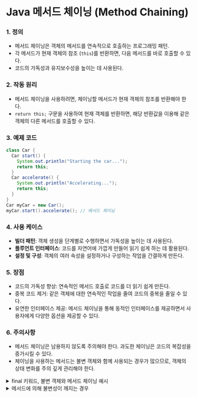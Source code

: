 # Java 메서드 체이닝 (Method Chaining)

### 1. 정의
   - 메서드 체이닝은 객체의 메서드를 연속적으로 호출하는 프로그래밍 패턴.
   - 각 메서드가 현재 객체의 참조 (`this`)를 반환하면, 다음 메서드를 바로 호출할 수 있다.
   - 코드의 가독성과 유지보수성을 높이는 데 사용된다.

### 2. 작동 원리
   - 메서드 체이닝을 사용하려면, 체이닝할 메서드가 현재 객체의 참조를 반환해야 한다.
   - `return this;` 구문을 사용하여 현재 객체를 반환하면, 해당 반환값을 이용해 같은 객체의 다른 메서드를 호출할 수 있다.

### 3. 예제 코드
   ```java
   class Car {
     Car start() {
       System.out.println("Starting the car...");
       return this;
     }
     Car accelerate() {
       System.out.println("Accelerating...");
       return this;
     }
   }
   Car myCar = new Car();
   myCar.start().accelerate(); // 메서드 체이닝
   ```

### 4. 사용 케이스
   - **빌더 패턴**: 객체 생성을 단계별로 수행하면서 가독성을 높이는 데 사용된다.
   - **플루언트 인터페이스**: 코드를 자연어에 가깝게 만들어 읽기 쉽게 하는 데 활용된다.
   - **설정 및 구성**: 객체의 여러 속성을 설정하거나 구성하는 작업을 간결하게 만든다.

### 5. 장점
   - 코드의 가독성 향상: 연속적인 메서드 호출로 코드를 더 읽기 쉽게 만든다.
   - 중복 코드 제거: 같은 객체에 대한 연속적인 작업을 줄여 코드의 중복을 줄일 수 있다.
   - 유연한 인터페이스 제공: 메서드 체이닝을 통해 동적인 인터페이스를 제공하면서 사용자에게 다양한 옵션을 제공할 수 있다.

### 6. 주의사항
   - 메서드 체이닝은 남용하지 않도록 주의해야 한다. 과도한 체이닝은 코드의 복잡성을 증가시킬 수 있다.
   - 체이닝을 사용하는 메서드는 불변 객체와 함께 사용되는 경우가 많으므로, 객체의 상태 변화를 주의 깊게 관리해야 한다.
<details><summary>final 키워드, 불변 객체와 메서드 체이닝 예시</summary>

## final 키워드

- `final` 키워드는 변수를 상수화하므로 해당 변수에 값을 한 번만 할당할 수 있다. 클래스의 필드에 `final`을 사용하면 그 필드는 불변이 된다. 즉, 한 번 초기화된 후에는 그 값을 변경할 수 없다.

### 예시:

```java
public class Person {
  final String name; // 불변 필드

  public Person(String name) {
    this.name = name; // 초기화
  }

  // 다른 메서드에서 name 필드를 변경하려고 하면 컴파일 오류가 발생.
}
```

- `final`을 사용한 필드는 생성자에서 초기화되어야 하며, 그 이후에는 값을 변경할 수 없다.

- 그러나 주의할 점은 `final` 키워드가 참조형 변수의 불변성만 보장한다는 것이다. 만약 `final` 필드가 객체를 참조하는 경우, 해당 객체의 내부 상태는 변경될 수 있다. 불변성을 완벽하게 보장하려면 해당 객체도 불변이어야 한다.

### 예시 (참조형 변수):

```java
public class Container {
  private int value;

  public void setValue(int value) {
    this.value = value;
  }

  public int getValue() {
    return value;
  }
}

public class Holder {
  final Container container; // final 필드

  public Holder(Container container) {
    this.container = container;
  }
}

Container container = new Container();
Holder holder = new Holder(container);

container.setValue(1); // Holder의 container 필드가 참조하는 객체의 상태 변경 가능
```

위 예시에서 `Holder` 클래스의 `container` 필드는 `final`이므로 참조 자체는 변경할 수 없지만, 참조하고 있는 `Container` 객체의 내부 상태는 변경할 수 있습니다.

따라서 `final`은 필드의 불변성을 부분적으로만 보장하며, 완전한 불변성을 달성하려면 참조하고 있는 객체도 불변이어야 합니다.

## 불변 객체와 메서드 체이닝

- 메서드 체이닝과 불변 객체를 함께 사용하면, 체인 중간에서 객체의 상태가 변경되지 않음을 보장할 수 있다. 
- 그러나 의도와 다르게 메서드를 잘못 설계하면 불변성을 깨뜨릴 수도 있다.

### 불변성이 깨지지 않은 경우

```java
// 불변 객체를 사용한 메서드 체이닝
public class ImmutablePerson {
  private final String name;
  private final int age;

  // 생성자
  public ImmutablePerson(String name, int age) {
    this.name = name;
    this.age = age;
  }

  public ImmutablePerson setName(String name) {
    return new ImmutablePerson(name, this.age); // 새 객체 반환
  }

  public ImmutablePerson setAge(int age) {
    return new ImmutablePerson(this.name, age); // 새 객체 반환
  }
}

ImmutablePerson person = new ImmutablePerson("John", 30);
person = person.setName("Mike").setAge(25); // 체이닝
```
1. **초기 객체 생성**: `ImmutablePerson person = new ImmutablePerson("John", 30);`를 통해 "John", 30을 가진 `ImmutablePerson` 객체를 생성하고 `person` 변수에 참조를 할당한다.
2. **setName 호출**: `person.setName("Mike")`를 호출하면, 새로운 `ImmutablePerson` 객체가 "Mike", 30을 가진 상태로 생성된다. 이 새 객체는 `setName` 메서드가 반환하는 값이다. 원래 "John", 30을 가진 객체는 변경되지 않고 그대로 남아 있다.
3. **setAge 호출**: `setName` 메서드가 반환한 새로운 객체에 대해 `setAge(25)`를 호출하면, 또 다른 새로운 `ImmutablePerson` 객체가 "Mike", 25를 가진 상태로 생성된다.
4. **참조 갱신**: `person = person.setName("Mike").setAge(25);` 부분에서, `person` 변수의 참조가 마지막으로 생성된 "Mike", 25를 가진 객체로 갱신된다.
5. **기존 객체 참조 해제**: "John", 30을 가진 원래 객체는 이제 `person` 변수에 의해 참조되지 않으므로, 가비지 컬렉션의 대상이 될 수 있다.

- 결과적으로, `person` 변수는 "Mike", 25를 가진 새로운 `ImmutablePerson` 객체를 참조하게 된다. 불변 객체와 메서드 체이닝을 이런 방식으로 사용하면, 객체의 상태를 변경하는 대신 새로운 객체를 생성하게 되므로 원래 객체는 불변성을 유지하게 된다.
- 새로운 객체에 값을 할당하고 싶다면 코드 맨 아래 두 줄을 이렇게 바꾸면 된다. 그러면 person과 person2라는 변수에 의해 각각이 참조받게 된다.

```java
ImmutablePerson person = new ImmutablePerson("John", 30);
ImmutablePerson person2 = person.setName("Mike").setAge(25); // 체이닝
```
</details>

<details><summary>메서드에 의해 불변성이 깨지는 경우</summary>

### 1. 내부 상태를 변경하는 메서드 제공

- 불변 객체는 생성 후에 상태가 변하지 않아야 하지만, 내부 상태를 변경하는 메서드를 제공하면 불변성이 깨진다.

#### 예시:

```java
public class BrokenImmutablePerson {
  private String name; // final이 없음
  private int age;

  public BrokenImmutablePerson(String name, int age) {
    this.name = name;
    this.age = age;
  }

  // 내부 상태를 변경하는 메서드
  public void setName(String name) {
    this.name = name; // 불변성 깨짐
  }
}
```

### 2. 내부 상태를 직접 변경할 수 있는 참조 노출

- 불변 객체가 참조 타입의 필드를 가지고 있을 때, 그 참조를 외부로 노출하면 불변성이 깨질 수 있다.

#### 예시:

```java
import java.util.Date;

public class BrokenImmutableCalendar {
  private final Date date;

  public BrokenImmutableCalendar(Date date) {
    this.date = date;
  }

  // 내부 참조를 직접 반환
  public Date getDate() {
    return date; // 불변성 깨짐
  }
}

Date date = new Date();
BrokenImmutableCalendar calendar = new BrokenImmutableCalendar(date);
date.setTime(0); // calendar 객체의 내부 상태 변경 가능
```
#### 불변성을 유지하려면?
- 불변 클래스가 아닌 Date 객체의 참조를 외부에 노출하고 있어 클래스 외부에서 date 참조를 통해 내부 상태를 변경할 수 있다.
- 불변성을 유지하려면, 내부 참조를 외부에 노출하지 않도록 주의해야 한다. 내부 Date 객체의 복사본을 반환하면 문제를 해결할 수 있다.

```java
public Date getDate() {
  return (Date) date.clone(); // 복사본 반환
}
```

### 3. 하위 클래스에서 불변성 깨뜨리기

상속을 허용하고, 하위 클래스에서 불변성을 깨뜨릴 수 있는 메서드를 추가하면 문제가 발생할 수 있다.

#### 예시:

```java
public class ImmutableBase {
  private final int value;

  public ImmutableBase(int value) {
    this.value = value;
  }
}

public class MutableSubclass extends ImmutableBase {
  private int anotherValue;

  public MutableSubclass(int value, int anotherValue) {
    super(value);
    this.anotherValue = anotherValue;
  }

  // 내부 상태를 변경하는 메서드
  public void setAnotherValue(int anotherValue) {
    this.anotherValue = anotherValue; // 불변성 깨짐
  }
}
```

이러한 경우들은 불변 객체를 설계하고 구현할 때 주의해야 할 부분들로, 객체의 불변성을 유지하려면 이러한 실수를 피해야 한다.


</details>